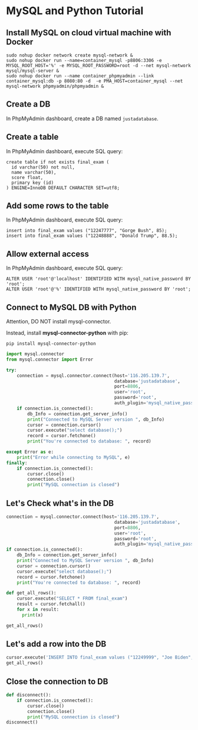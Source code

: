 # MySQL and Python Tutorial 

## Install MySQL on cloud virtual machine with Docker

```shell script
sudo nohup docker network create mysql-network &
sudo nohup docker run --name=container_mysql -p8806:3306 -e MYSQL_ROOT_HOST='%' -e MYSQL_ROOT_PASSWORD=root -d --net mysql-network mysql/mysql-server &
sudo nohup docker run --name container_phpmyadmin --link container_mysql:db -p 8080:80 -d  -e PMA_HOST=container_mysql --net mysql-network phpmyadmin/phpmyadmin &
```

## Create a DB

In PhpMyAdmin dashboard, create a DB named ```justadatabase```.

## Create a table

In PhpMyAdmin dashboard, execute SQL query:

```mysql
create table if not exists final_exam (
  id varchar(50) not null,
  name varchar(50),
  score float,
  primary key (id)
) ENGINE=InnoDB DEFAULT CHARACTER SET=utf8;
```

## Add some rows to the table

In PhpMyAdmin dashboard, execute SQL query:

```mysql
insert into final_exam values ("12247777", "Gorge Bush", 85);
insert into final_exam values ("12248888", "Donald Trump", 88.5);
```

## Allow external access

In PhpMyAdmin dashboard, execute SQL query:

```
ALTER USER 'root'@'localhost' IDENTIFIED WITH mysql_native_password BY 'root';
ALTER USER 'root'@'%' IDENTIFIED WITH mysql_native_password BY 'root';
```

## Connect to MySQL DB with Python

Attention, DO NOT install mysql-connector.

Instead, install **mysql-connector-python** with pip:
```shell script
pip install mysql-connector-python
```

```python
import mysql.connector
from mysql.connector import Error

try:
    connection = mysql.connector.connect(host='116.205.139.7',
                                         database='justadatabase',
                                         port=8806,
                                         user='root',
                                         password='root', 
                                         auth_plugin='mysql_native_password') # In case of error, remove the auth_plugin parameter
    if connection.is_connected():
        db_Info = connection.get_server_info()
        print("Connected to MySQL Server version ", db_Info)
        cursor = connection.cursor()
        cursor.execute("select database();")
        record = cursor.fetchone()
        print("You're connected to database: ", record)

except Error as e:
    print("Error while connecting to MySQL", e)
finally:
    if connection.is_connected():
        cursor.close()
        connection.close()
        print("MySQL connection is closed")
```

## Let's Check what's in the DB

```python
connection = mysql.connector.connect(host='116.205.139.7',
                                         database='justadatabase',
                                         port=8806,
                                         user='root',
                                         password='root', 
                                         auth_plugin='mysql_native_password') # In case of error, remove the auth_plugin parameter
if connection.is_connected():
    db_Info = connection.get_server_info()
    print("Connected to MySQL Server version ", db_Info)
    cursor = connection.cursor()
    cursor.execute("select database();")
    record = cursor.fetchone()
    print("You're connected to database: ", record)
```

```python
def get_all_rows():
    cursor.execute("SELECT * FROM final_exam")
    result = cursor.fetchall()
    for x in result:
      print(x)

get_all_rows()
```

## Let's add a row into the DB

```python
cursor.execute('INSERT INTO final_exam values ("12249999", "Joe Biden", 89)')
get_all_rows()
```

## Close the connection to DB
```python
def disconnect():
    if connection.is_connected():
        cursor.close()
        connection.close()
        print("MySQL connection is closed")
disconnect()
```